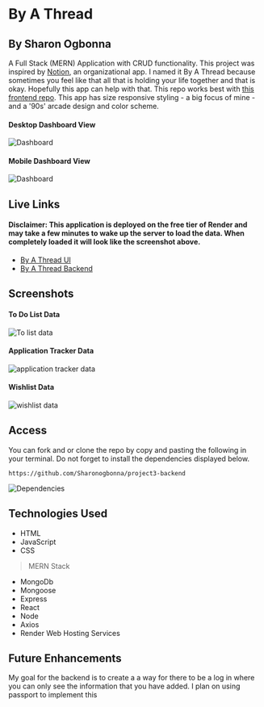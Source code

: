 # By A Thread

## By Sharon Ogbonna
A Full Stack (MERN) Application with CRUD functionality. This project was inspired by [Notion](https://www.notion.so/), an organizational app. I named it By A Thread because sometimes you feel like that all that is holding your life together and that is okay. Hopefully this app can help with that. This repo works best with [this frontend repo](https://github.com/Sharonogbonna/project3-frontend). This app has size responsive styling - a big focus of mine - and a '90s' arcade design and color scheme.

#### Desktop Dashboard View
![Dashboard](./public/dashboard.png)
#### Mobile Dashboard View
![Dashboard](./public/dashboard-mobile.png)

## Live Links
####  Disclaimer: This application is deployed on the free tier of Render and may take a few minutes to wake up the server to load the data. When completely loaded it will look like the screenshot above.
- [By A Thread UI](https://byathread-ui.onrender.com/)
- [By A Thread Backend](https://byathread-api.onrender.com/)

## Screenshots

#### To Do List Data
![To list data](./public/todos.png)

#### Application Tracker Data
![application tracker data](./public/applications.png)

#### Wishlist Data
![wishlist data](./public/wishlist.png)

## Access

You can fork and or clone the repo by copy and pasting the following in your terminal. Do not forget to install the dependencies displayed below.

`https://github.com/Sharonogbonna/project3-backend`

![Dependencies](./public/dependencies.png)

## Technologies Used

- HTML
- JavaScript
- CSS
> MERN Stack
- MongoDb
- Mongoose
- Express
- React
- Node
- Axios
- Render Web Hosting Services


## Future Enhancements

My goal for the backend is to create a a way for there to be a log in where you can only see the information that you have added. I plan on using passport to implement this
